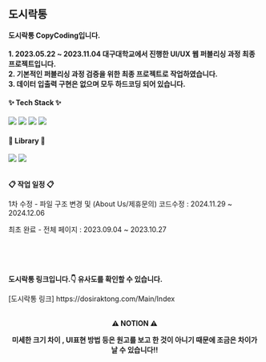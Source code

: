 <h2>도시락통</h3>

<p>
  <b>
    도시락통 CopyCoding입니다.
    <br/>
    <br/>1. 2023.05.22 ~ 2023.11.04 대구대학교에서 진행한 UI/UX 웹 퍼블리싱 과정 최종 프로젝트입니다.
    <br/>2. 기본적인 퍼블리싱 과정 검증을 위한 최종 프로젝트로 작업하였습니다.
    <br/>3. 데이터 입출력 구현은 없으며 모두 하드코딩 되어 있습니다.
  </b>
</p>


<h4>✨ Tech Stack ✨</h4>
<div>
  <img src="https://img.shields.io/badge/HTML-E34F26?style=for-the-badge&logo=HTML5&logoColor=white"/>
  <img src="https://img.shields.io/badge/CSS-1572B6?style=for-the-badge&logo=CSS3&logoColor=white"/>
  <img src="https://img.shields.io/badge/JavaScript-F7DF1E?style=for-the-badge&logo=javascript&logoColor=white"/>
  <img src="https://img.shields.io/badge/VSCode-2C2C32.svg?style=for-the-badge&logo=visual-studio-code&logoColor=22ABF3" />
</div>
<h4>📕 Library 📕</h4>
<div>
  <img src="https://img.shields.io/badge/JQuery-0769AD?style=for-the-badge&logo=jquery&logoColor=white"/>
  <img src="https://img.shields.io/badge/Swiper-6332F6?style=for-the-badge&logo=swiper&logoColor=white"/>
</div>
<br/>

<p><b>📋 작업 일정 📋</b></p>
<p>1차 수정 -  파일 구조 변경 및 (About Us/제휴문의) 코드수정 : 2024.11.29 ~ 2024.12.06</p>
<p>최초 완료 -  전체 페이지 : 2023.09.04 ~ 2023.10.27</p>

<br/>
<br/>
<br/>

<p><b>도시락통 링크입니다.👇 유사도를 확인할 수 있습니다.</b></p>
[도시락통 링크] https://dosiraktong.com/Main/Index

<br/>
<br/>

<p align='center'><b>⚠️ NOTION ⚠️</b></p>
<p align='center'><b>미세한 크기 차이 , UI표현 방법 등은 원고를 보고 한 것이 아니기 때문에 조금은 차이가 날 수 있습니다!!</b></p>
